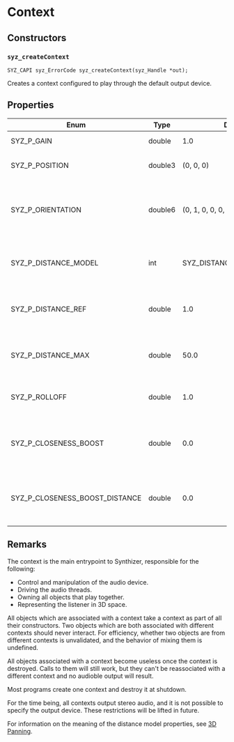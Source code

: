 # Context

## Constructors

### `syz_createContext`

```
SYZ_CAPI syz_ErrorCode syz_createContext(syz_Handle *out);
```

Creates a context configured to play through the default output device.

## Properties

Enum | Type | Default | Range | Description
--- | --- | --- | --- | ---
SYZ_P_GAIN | double | 1.0 | value >= 0.0 | The gain of the context
SYZ_P_POSITION | double3 | (0, 0, 0) | any | The position of the listener.
SYZ_P_ORIENTATION | double6 | (0, 1, 0, 0, 0, 1) | Two packed unit vectors | The orientation of the listener as `(atx, aty, atz, upx, upy, upz)`.
SYZ_P_DISTANCE_MODEL | int | SYZ_DISTANCE_MODEL_LINEAR | any SYZ_DISTANCE_MODEL | The default distance model for new sources.
SYZ_P_DISTANCE_REF | double | 1.0 | value >= 0.0 | The default reference distance for new sources.
SYZ_P_DISTANCE_MAX | double | 50.0 | value >= 0.0 | The default max distance for new sources.
SYZ_P_ROLLOFF | double | 1.0 | value >= 0.0 | The default rolloff for new sources.
SYZ_P_CLOSENESS_BOOST | double | 0.0 | any finite double | The default closeness boost for new sources in DB.
SYZ_P_CLOSENESS_BOOST_DISTANCE | double | 0.0 | value >= 0.0 | The default closeness boost distance for new sources

## Remarks

The context is the main entrypoint to Synthizer, responsible for the following:

- Control and manipulation of the audio device.
- Driving the audio threads.
- Owning all objects that play together.
- Representing the listener in 3D space.

All objects which are associated with a context take a context as part of all their constructors.  Two objects which are both associated with different contexts should never interact.
For efficiency, whether two objects are from different contexts is unvalidated, and the behavior of mixing them is undefined.

All objects associated with a context become useless once the context is destroyed.  Calls to them will still work, but they can't be reassociated with a different context and no audioble output will result.

Most programs create one context and destroy it at shutdown.

For the time being, all contexts output stereo audio, and it is not possible to specify the output device. These restrictions will be lifted in future.

For information on the meaning of the distance model properties, see [3D Panning](../concepts/3d_panning.md).
